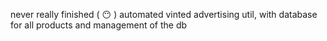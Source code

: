 never really finished ( 😶 ) automated vinted advertising util, with database for all products and management of the db
